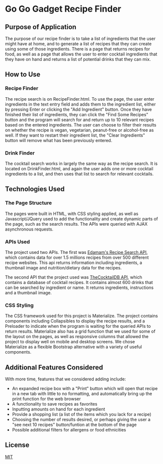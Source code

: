 # Go Go Gadget Recipe Finder

## Purpose of Application

The purpose of our recipe finder is to take a list of ingredients that the user might have at home, and to generate a list of recipes that they can create using some of those ingredients. There is a page that returns recipes for food, as well as a page that allows the user to enter cocktail ingredients that they have on hand and returns a list of potential drinks that they can mix.

## How to Use

  ### Recipe Finder
  The recipe search is on RecipeFinder.html.  To use the page, the user enter ingredients in the text entry field and adds them to the ingredient list, either by pressing Enter or clicking the "Add Ingredient" button.  Once they have finished their list of ingredients, they can click the "Find Some Recipes" button and the program will search for and return up to 10 relevant recipes based on the entered ingredients.  The user can choose to filter their results on whether the recipe is vegan, vegetarian, peanut-free or alcohol-free as well.  If they want to restart their ingredient list, the "Clear Ingredients" button will remove what has been previously entered.
  ### Drink Finder
  The cocktail search works in largely the same way as the recipe search.  It is located on DrinkFinder.html, and again the user adds one or more cocktail ingredients to a list, and then uses that list to search for relevant cocktails.
  
  
## Technologies Used

  ### The Page Structure
  The pages were built in HTML, with CSS styling applied, as well as Javascript/JQuery used to add the functionality and create dynamic parts of the page, such as the search results.  The APIs were queried with AJAX asynchronous requests.
  ### APIs Used
  The project used two APIs.  The first was [Edamam's Recipe Search API](https://developer.edamam.com/edamam-recipe-api), which contains data for over 1.5 millions recipes from over 500 different recipe websites.  This api returns information including ingredients, a thumbnail image and nutrition/dietary data for the recipes.

  The second API that the project used was [TheCocktailDB API](https://www.thecocktaildb.com/api.php), which contains a database of cocktail recipes.  It contains almost 600 drinks that can be searched by ingredient or name.  It returns ingredients, instructions and a thumbnail image.
   
  ### CSS Styling
  The CSS framework used for this project is Materialize.  The project contains components including Collapsibles to display the recipe results, and a Preloader to indicate when the program is waiting for the queried APIs to return results.  Materialize also has a grid function that we used for some of the layout on the pages, as well as responsive columns that allowed the project to display well on mobile and desktop screens.  We chose Materialize as a flexible Bootstrap alternative with a variety of useful components.

## Additional Features Considered

With more time, features that we considered adding include:

 - An expanded recipe box with a "Print" button which will open that recipe in a new tab with little to no formatting, and automatically bring up the print function for the web browser
 - A functionality to save recipes as favorites
 - Inputting amounts on hand for each ingredient
 - Provide a shopping list (a list of the items which you lack for a recipe)
 - Choosing the number of results desired, or perhaps giving the user a "see next 10 recipes" button/funtion at the bottom of the page
 - Possible additional filters for allergens or food ethnicities

## License
[MIT](https://choosealicense.com/licenses/mit/)